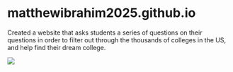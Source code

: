 # matthewibrahim2025.github.io
 
 Created a website that asks students a series of questions on their questions in order to filter out through the thousands of colleges in the US, and help find their dream college. 

![](https://media.giphy.com/media/7zRUZGTwODVsH38ONE/giphy.gif)